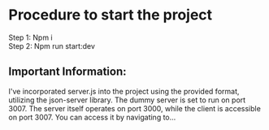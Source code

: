 <!-- @format -->

# Procedure to start the project

Step 1: Npm i <br>
Step 2: Npm run start:dev <!-- "start:dev": "concurrently \"npm start\" \"npm run json-server\"", -->

<h2>Important Information:</h2>
<p>I've incorporated server.js into the project using the provided format, utilizing the json-server library. The dummy server is set to run on port 3007. The server itself operates on port 3000, while the client is accessible on port 3007. You can access it by navigating to...</p>
